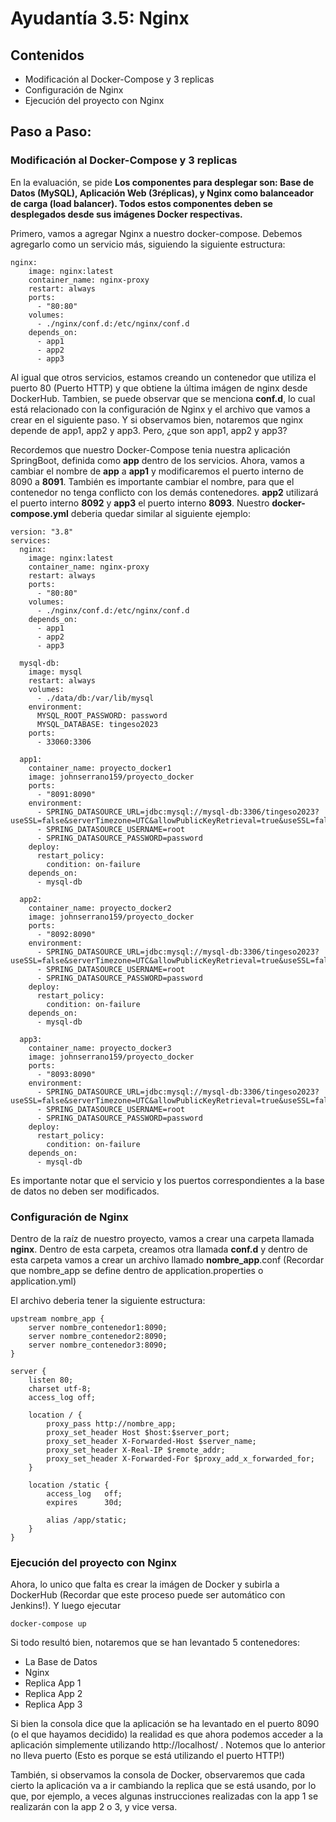 # Ayudantía 3.5: Nginx

## Contenidos

- Modificación al Docker-Compose y 3 replicas
- Configuración de Nginx
- Ejecución del proyecto con Nginx

## Paso a Paso:

### Modificación al Docker-Compose y 3 replicas

En la evaluación, se pide **Los componentes para desplegar son: Base de Datos (MySQL), Aplicación Web (3réplicas), y Nginx como balanceador de carga (load balancer). 
Todos estos componentes deben se desplegados desde sus imágenes Docker respectivas.**

Primero, vamos a agregar Nginx a nuestro docker-compose. Debemos agregarlo como un servicio más, siguiendo la siguiente estructura:

```
nginx:
    image: nginx:latest
    container_name: nginx-proxy
    restart: always
    ports:
      - "80:80"
    volumes:
      - ./nginx/conf.d:/etc/nginx/conf.d
    depends_on:
      - app1
      - app2
      - app3
```
Al igual que otros servicios, estamos creando un contenedor que utiliza el puerto 80 (Puerto HTTP) y que obtiene la última imágen de nginx desde DockerHub. Tambien,
se puede observar que se menciona **conf.d**, lo cual está relacionado con la configuración de Nginx y el archivo que vamos a crear en el siguiente paso. Y si observamos
bien, notaremos que nginx depende de app1, app2 y app3. Pero, ¿que son app1, app2 y app3?

Recordemos que nuestro Docker-Compose tenia nuestra aplicación SpringBoot, definida como **app** dentro de los servicios. Ahora, vamos a cambiar el nombre de **app**
a **app1** y modificaremos el puerto interno de 8090 a **8091**. También es importante cambiar el nombre, para que el contenedor no tenga conflicto con los demás contenedores.
**app2** utilizará el puerto interno **8092** y **app3** el puerto interno **8093**. Nuestro **docker-compose.yml** deberia quedar similar al siguiente ejemplo:

```
version: "3.8"
services:
  nginx:
    image: nginx:latest
    container_name: nginx-proxy
    restart: always
    ports:
      - "80:80"
    volumes:
      - ./nginx/conf.d:/etc/nginx/conf.d
    depends_on:
      - app1
      - app2
      - app3

  mysql-db:
    image: mysql
    restart: always
    volumes:
      - ./data/db:/var/lib/mysql
    environment:
      MYSQL_ROOT_PASSWORD: password
      MYSQL_DATABASE: tingeso2023
    ports:
      - 33060:3306

  app1:
    container_name: proyecto_docker1
    image: johnserrano159/proyecto_docker
    ports:
      - "8091:8090"
    environment:
      - SPRING_DATASOURCE_URL=jdbc:mysql://mysql-db:3306/tingeso2023?useSSL=false&serverTimezone=UTC&allowPublicKeyRetrieval=true&useSSL=false
      - SPRING_DATASOURCE_USERNAME=root
      - SPRING_DATASOURCE_PASSWORD=password
    deploy:
      restart_policy:
        condition: on-failure
    depends_on:
      - mysql-db

  app2:
    container_name: proyecto_docker2
    image: johnserrano159/proyecto_docker
    ports:
      - "8092:8090"
    environment:
      - SPRING_DATASOURCE_URL=jdbc:mysql://mysql-db:3306/tingeso2023?useSSL=false&serverTimezone=UTC&allowPublicKeyRetrieval=true&useSSL=false
      - SPRING_DATASOURCE_USERNAME=root
      - SPRING_DATASOURCE_PASSWORD=password
    deploy:
      restart_policy:
        condition: on-failure
    depends_on:
      - mysql-db

  app3:
    container_name: proyecto_docker3
    image: johnserrano159/proyecto_docker
    ports:
      - "8093:8090"
    environment:
      - SPRING_DATASOURCE_URL=jdbc:mysql://mysql-db:3306/tingeso2023?useSSL=false&serverTimezone=UTC&allowPublicKeyRetrieval=true&useSSL=false
      - SPRING_DATASOURCE_USERNAME=root
      - SPRING_DATASOURCE_PASSWORD=password
    deploy:
      restart_policy:
        condition: on-failure
    depends_on:
      - mysql-db
```

Es importante notar que el servicio y los puertos correspondientes a la base de datos no deben ser modificados.


### Configuración de Nginx

Dentro de la raíz de nuestro proyecto, vamos a crear una carpeta llamada **nginx**. Dentro de esta carpeta, creamos otra llamada **conf.d** y dentro de esta carpeta vamos 
a crear un archivo llamado **nombre_app**.conf (Recordar que nombre_app se define dentro de application.properties o application.yml)

El archivo deberia tener la siguiente estructura:

```
upstream nombre_app {
    server nombre_contenedor1:8090;
    server nombre_contenedor2:8090;
    server nombre_contenedor3:8090;
}

server {
    listen 80;
    charset utf-8;
    access_log off;

    location / {
        proxy_pass http://nombre_app;
        proxy_set_header Host $host:$server_port;
        proxy_set_header X-Forwarded-Host $server_name;
        proxy_set_header X-Real-IP $remote_addr;
        proxy_set_header X-Forwarded-For $proxy_add_x_forwarded_for;
    }

    location /static {
        access_log   off;
        expires      30d;

        alias /app/static;
    }
}
```

### Ejecución del proyecto con Nginx

Ahora, lo unico que falta es crear la imágen de Docker y subirla a DockerHub (Recordar que este proceso puede ser automático con Jenkins!). Y luego ejecutar

```
docker-compose up
```

Si todo resultó bien, notaremos que se han levantado 5 contenedores:

- La Base de Datos
- Nginx
- Replica App 1
- Replica App 2
- Replica App 3

Si bien la consola dice que la aplicación se ha levantado en el puerto 8090 (o el que hayamos decidido) la realidad es que ahora podemos acceder a la aplicación
simplemente utilizando http://localhost/ . Notemos que lo anterior no lleva puerto (Esto es porque se está utilizando el puerto HTTP!)

También, si observamos la consola de Docker, observaremos que cada cierto la aplicación va a ir cambiando la replica que se está usando, por lo que, por ejemplo,
a veces algunas instrucciones realizadas con la app 1 se realizarán con la app 2 o 3, y vice versa.

